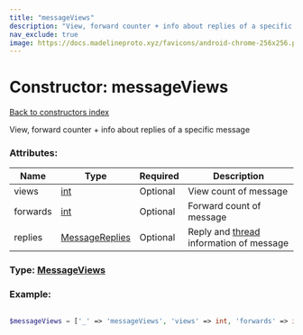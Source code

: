 ```yaml
---
title: "messageViews"
description: "View, forward counter + info about replies of a specific message"
nav_exclude: true
image: https://docs.madelineproto.xyz/favicons/android-chrome-256x256.png
---
```

# Constructor: messageViews  
[Back to constructors index](/API_docs/constructors/index.html)



View, forward counter + info about replies of a specific message

### Attributes:

| Name     |    Type       | Required | Description |
|----------|---------------|----------|-------------|
|views|[int](/API_docs/types/int.html) | Optional|View count of message|
|forwards|[int](/API_docs/types/int.html) | Optional|Forward count of message|
|replies|[MessageReplies](/API_docs/types/MessageReplies.html) | Optional|Reply and [thread](https://core.telegram.org/api/threads) information of message|



### Type: [MessageViews](/API_docs/types/MessageViews.html)


### Example:

```php

$messageViews = ['_' => 'messageViews', 'views' => int, 'forwards' => int, 'replies' => MessageReplies];
```  
